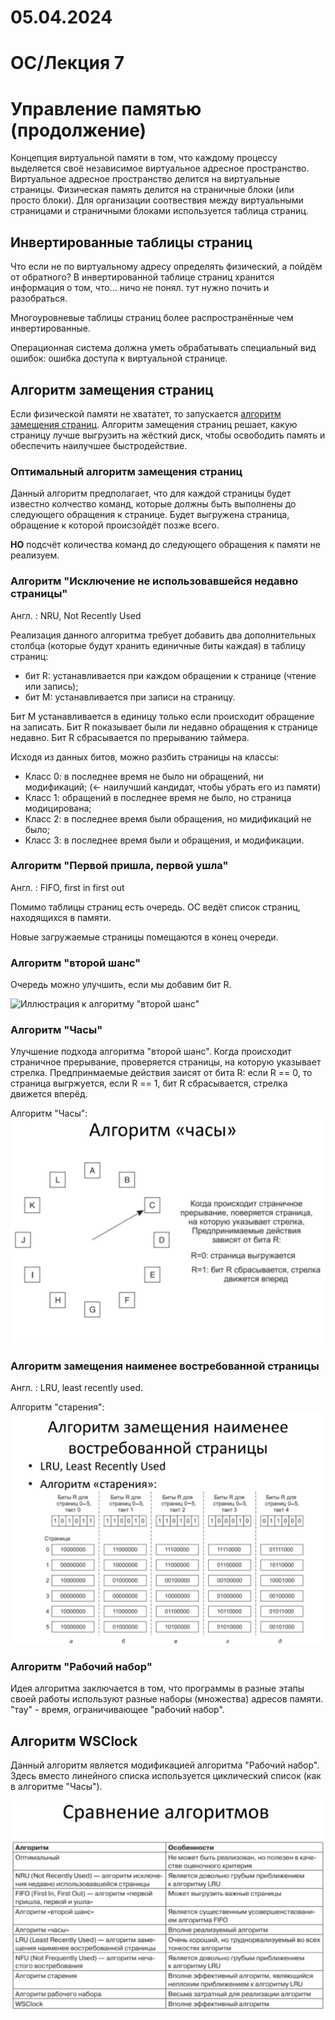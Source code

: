 # 05.04.2024

# ОС/Лекция 7

# Управление памятью (продолжение)

Концепция виртуальной памяти в том, что каждому процессу выделяется своё независимое виртуальное адресное пространство. Виртуальное адресное пространство делится на виртуальные страницы. Физическая память делится на страничные блоки (или просто блоки). Для организации соотвествия между виртуальными страницами и страничными блоками используется таблица страниц.

## Инвертированные таблицы страниц

Что если не по виртуальному адресу определять физический, а пойдём от обратного? В инвертированной таблице страниц хранится информация о том, что... ничо не понял. тут нужно почить и разобраться.

Многоуровневые таблицы страниц более распространённые чем инвертированные.

Операционная система должна уметь обрабатывать специальный вид ошибок: ошибка доступа к виртуальной странице. 

## Алгоритм замещения страниц

Если физической памяти не хвататет, то запускается <u>алгоритм замещения страниц</u>. Алгоритм замещения страниц решает, какую страницу лучше выгрузить на жёсткий диск, чтобы освободить память и обеспечить наилучшее быстродействие.

### Оптимальный алгоритм замещения страниц

Данный алгоритм предполагает, что для каждой страницы будет известно колчество команд, которые должны быть выполнены до следующего обращения к странице. Будет выгружена страница, обращение к которой происзойдёт позже всего.

**НО** подсчёт количества команд до следующего обращения к памяти не реализуем.

### Алгоритм "Исключение не использовавшейся недавно страницы"

Англ. : NRU, Not Recently Used

Реализация данного алгоритма требует добавить два дополнительных столбца (которые будут хранить единичные биты каждая) в таблицу страниц:
- бит R: устанавливается при каждом обращении к странице (чтение или запись);
- бит M: устанавливается при записи на страницу.

Бит M устанавливается в единицу только если происходит обращение на записать. Бит R показывает были ли недавно обращения к странице недавно. Бит R сбрасывается по прерыванию таймера.

Исходя из данных битов, можно разбить страницы на классы:
- Класс 0: в последнее время не было ни обращений, ни модификаций; (<- наилучший кандидат, чтобы убрать его из памяти)
- Класс 1: обращений в последнее время не было, но страница модицирована;
- Класс 2: в последнее время были обращения, но мидификаций не было;
- Класс 3: в последнее время были и обращения, и модификации.

### Алгоритм "Первой пришла, первой ушла"

Англ. : FIFO, first in first out

Помимо таблицы страниц есть очередь. ОС ведёт список страниц, находящихся в памяти.

Новые загружаемые страницы помещаются в конец очереди.

### Алгоритм "второй шанс"

Очередь можно улучшить, если мы добавим бит R.

![Иллюстрация к алгоритму "второй шанс"](../assets/suai_os_secon_chanse_algo.jpg)

### Алгоритм "Часы"

Улучшение подхода алгоритма "второй шанс". Когда происходит страничное прерывание, проверяется страницы, на которую указывает стрелка. Предпринмаемые действия заисят от бита R:
		если R == 0, то страница выгржуется,
		если R == 1, бит R сбрасывается, стрелка движется вперёд.

Алгоритм "Часы":
![Иллюстрация к алгоритму "Часы"](../assets/suai_os_clock_algo.png)

### Алгоритм замещения наименее востребованной страницы

Англ. : LRU, least recently used.

Алгоритм "старения":
![Иллюстрация к алгоритму "LRU"](../assets/suai_os_lru_algo.png)

### Алгоритм "Рабочий набор"

Идея алгоритма заключается в том, что программы в разные этапы своей работы используют разные наборы (множества) адресов памяти. "тау" - время, ограничивающее "рабочий набор".

## Алгоритм WSClock

Данный алгоритм является модификацией алгоритма "Рабочий набор". Здесь вместо линейного списка используется циклический список (как в алгоритме "Часы").

![Сравнение алгоритмов замещения страниц](../assets/suai_os_virtual_pages_algo_comparison.png)


